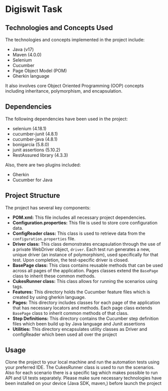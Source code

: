 # Digiswit Task

## Technologies and Concepts Used

The technologies and concepts implemented in the project include:

- Java (v17)
- Maven (4.0.0)
- Selenium
- Cucumber
- Page Object Model (POM)
- Gherkin language

It also involves core Object Oriented Programming (OOP) concepts including inheritance, polymorphism, and encapsulation.


## Dependencies

The following dependencies have been used in the project:


- selenium (4.18.1)
- cucumber-junit (4.8.1)
- cucumber-java  (4.8.1)
- bonigarcia   (5.8.0)
- junit assertions  (5.10.2)
- RestAssured library (4.3.3)


Also, there are two plugins included:

- Gherkin
- Cucumber for Java


## Project Structure

The project has several key components:

- **POM.xml:** This file includes all necessary project dependencies.
- **Configuration.properties:** This file is used to store core configuration data.
- **ConfigReader class:** This class is used to retrieve data from the `configuration.properties` file.
- **Driver class:** This class demonstrates encapsulation through the use of a private WebDriver object, `driver`.
  Each test run generates a new, unique driver (an instance of polymorphism), used specifically for that test.
  Upon completion, the test-specific driver is closed.
- **BasePage class:** This class contains reusable methods that can be used across all pages of the application.
  Pages classes extend the `BasePage` class to inherit these common methods.
- **CukesRunner class:** This class allows for running the scenarios using tags.
- **Features:** This directory holds the Cucumber feature files which is created by using gherkin language.
- **Pages:** This directory includes classes for each page of the application that has necessary locators and methods.
  Each page class extends `BasePage` class to inherit common methods of that class.
- **Step Definitions:** This directory contains the Cucumber step definition files which been build up by Java language and Junit assertions
- **Utilities:** This directory encapsulates utility classes as Driver and configReader which been used all over the project


## Usage

Clone the project to your local machine and run the automation tests using your preferred IDE.
The CukesRunner class is used to run the scenarios.
Also for each scenario there is a specific tag which makes possible to run API and UI tests separately.
Please make sure necessary technologies have been installed on your device (Java SDK, maven,) before launch the project
